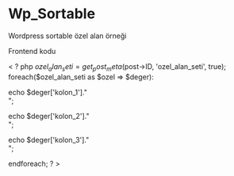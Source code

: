 # Wp_Sortable
Wordpress sortable özel alan örneği

Frontend kodu

< ? php
$ozel_alan_seti = get_post_meta($post->ID, 'ozel_alan_seti', true);
foreach($ozel_alan_seti as $ozel => $deger):

echo $deger['kolon_1']."<br>";

echo $deger['kolon_2']."<br>";

echo $deger['kolon_3']."<br>";

endforeach;
? >
